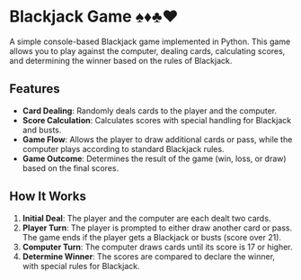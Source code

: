 # Blackjack Game ♠️♦️♣️♥️

A simple console-based Blackjack game implemented in Python. This game allows you to play against the computer, dealing cards, calculating scores, and determining the winner based on the rules of Blackjack.

## Features

- **Card Dealing**: Randomly deals cards to the player and the computer.
- **Score Calculation**: Calculates scores with special handling for Blackjack and busts.
- **Game Flow**: Allows the player to draw additional cards or pass, while the computer plays according to standard Blackjack rules.
- **Game Outcome**: Determines the result of the game (win, loss, or draw) based on the final scores.

## How It Works

1. **Initial Deal**: The player and the computer are each dealt two cards.
2. **Player Turn**: The player is prompted to either draw another card or pass. The game ends if the player gets a Blackjack or busts (score over 21).
3. **Computer Turn**: The computer draws cards until its score is 17 or higher.
4. **Determine Winner**: The scores are compared to declare the winner, with special rules for Blackjack.


